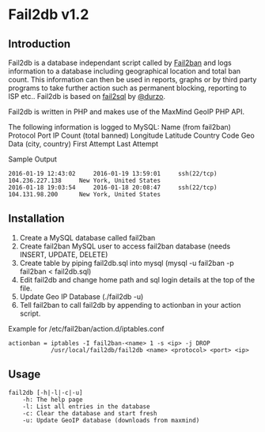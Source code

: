 
# Fail2db v1.2
## Introduction
Fail2db is a database independant script called by [Fail2ban](https://github.com/fail2ban/fail2ban) and logs information to a database including geographical location and total ban count. This information can then be used in reports, graphs or by third party programs to take further action such as permanent blocking, reporting to ISP etc.. Fail2db is based on [fail2sql](https://github.com/durzo/fail2sql) by [@durzo](https://github.com/durzo).

Fail2db is written in PHP and makes use of the MaxMind GeoIP PHP API.

The following information is logged to MySQL:
Name (from fail2ban)
Protocol
Port
IP
Count (total banned)
Longitude
Latitude
Country Code
Geo Data (city, country)
First Attempt
Last Attempt

Sample Output
```
2016-01-19 12:43:02		2016-01-19 13:59:01		ssh(22/tcp)		104.236.227.138		New York, United States
2016-01-18 19:03:54		2016-01-18 20:08:47		ssh(22/tcp)		104.131.98.200		New York, United States
```

## Installation

1. Create a MySQL database called fail2ban
2. Create fail2ban MySQL user to access fail2ban database (needs INSERT, UPDATE, DELETE)
3. Create table by piping fail2db.sql into mysql (mysql -u fail2ban -p fail2ban < fail2db.sql)
4. Edit fail2db and change home path and sql login details at the top of the file.
5. Update Geo IP Database (./fail2db -u)
6. Tell fail2ban to call fail2db by appending to actionban in your action script.

Example for /etc/fail2ban/action.d/iptables.conf

```
actionban = iptables -I fail2ban-<name> 1 -s <ip> -j DROP
            /usr/local/fail2db/fail2db <name> <protocol> <port> <ip>
```

## Usage

```
fail2db [-h|-l|-c|-u]
	-h: The help page
	-l: List all entries in the database
	-c: Clear the database and start fresh
	-u: Update GeoIP database (downloads from maxmind)
```
